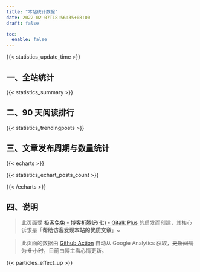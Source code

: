 ```yaml
---
title: "本站统计数据"
date: 2022-02-07T18:56:35+08:00
draft: false

toc:
  enable: false
---
```


{{< statistics_update_time  >}}

## 一、全站统计

{{< statistics_summary  >}}

## 二、90 天阅读排行

{{< statistics_trendingposts  >}}

## 三、文章发布周期与数量统计


{{< echarts >}}

{{< statistics_echart_posts_count >}}

{{< /echarts >}}

## 四、说明

>此页面受 [极客兔兔 - 博客折腾记(七) - Gitalk Plus ](https://geektutu.com/post/blog-experience-7.html) 的启发而创建，其核心诉求是「**帮助访客发现本站的优质文章**」~

>此页面的数据由 [Github Action](https://github.com/ryan4yin/ryan4yin.space/blob/main/.github/workflows/gh-pages.yaml) 自动从 Google Analytics 获取，~~更新间隔为 6 小时~~，目前由博主看心情更新。


{{< particles_effect_up  >}}
